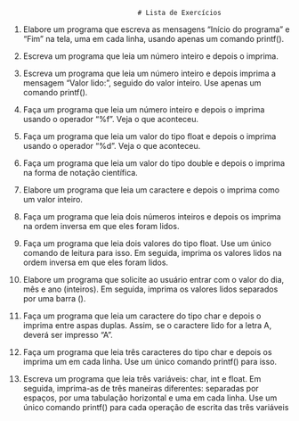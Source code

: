                                     
                                    # Lista de Exercícios

1) Elabore um programa que escreva as mensagens “Início do programa” e “Fim” na tela, uma em cada
linha, usando apenas um comando printf().

2) Escreva um programa que leia um número inteiro e depois o imprima.

3) Escreva um programa que leia um número inteiro e depois imprima a mensagem “Valor lido:”, seguido do
valor inteiro. Use apenas um comando printf().

4) Faça um programa que leia um número inteiro e depois o imprima usando o operador “%f”. Veja o que
aconteceu.

5) Faça um programa que leia um valor do tipo float e depois o imprima usando o operador “%d”. Veja o que
aconteceu.

6) Faça um programa que leia um valor do tipo double e depois o imprima na forma de notação científica.

7) Elabore um programa que leia um caractere e depois o imprima como um valor inteiro.

8) Faça um programa que leia dois números inteiros e depois os imprima na ordem inversa em que eles
foram lidos.

9) Faça um programa que leia dois valores do tipo float. Use um único comando de leitura para isso. Em
seguida, imprima os valores lidos na ordem inversa em que eles foram lidos.

10) Elabore um programa que solicite ao usuário entrar com o valor do dia, mês e ano (inteiros). Em seguida,
imprima os valores lidos separados por uma barra (\).

11) Faça um programa que leia um caractere do tipo char e depois o imprima entre aspas duplas. Assim, se o
caractere lido for a letra A, deverá ser impresso “A”.

12) Faça um programa que leia três caracteres do tipo char e depois os imprima um em cada linha. Use um
único comando printf() para isso.

13) Escreva um programa que leia três variáveis: char, int e float. Em seguida, imprima-as de três maneiras
diferentes: separadas por espaços, por uma tabulação horizontal e uma em cada linha. Use um único
comando printf() para cada operação de escrita das três variáveis